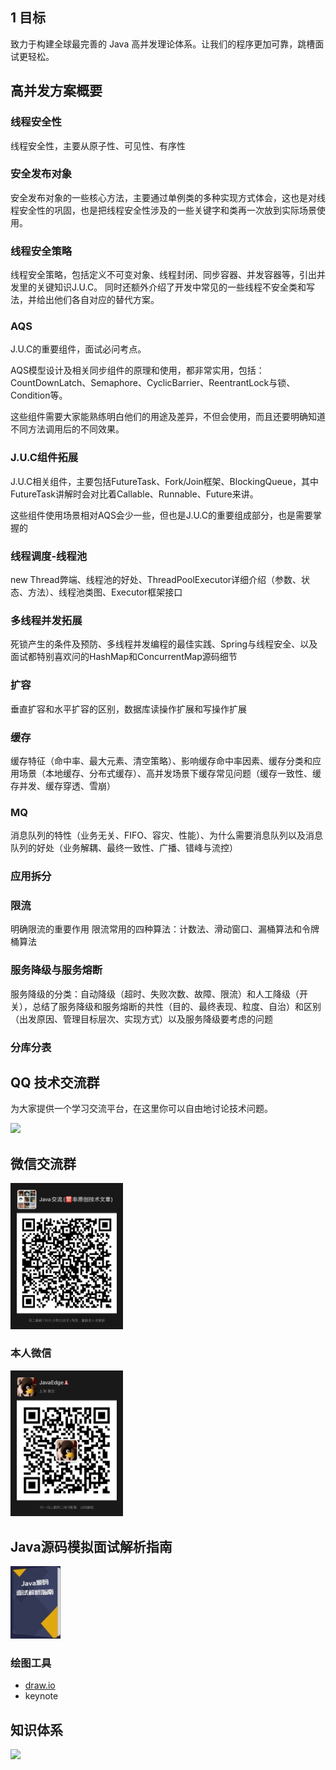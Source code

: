 ## 1 目标
致力于构建全球最完善的 Java 高并发理论体系。让我们的程序更加可靠，跳槽面试更轻松。

## 高并发方案概要

### 线程安全性
线程安全性，主要从原子性、可见性、有序性

### 安全发布对象
安全发布对象的一些核心方法，主要通过单例类的多种实现方式体会，这也是对线程安全性的巩固，也是把线程安全性涉及的一些关键字和类再一次放到实际场景使用。

### 线程安全策略
线程安全策略，包括定义不可变对象、线程封闭、同步容器、并发容器等，引出并发里的关键知识J.U.C。
同时还额外介绍了开发中常见的一些线程不安全类和写法，并给出他们各自对应的替代方案。

### AQS
J.U.C的重要组件，面试必问考点。

AQS模型设计及相关同步组件的原理和使用，都非常实用，包括：CountDownLatch、Semaphore、CyclicBarrier、ReentrantLock与锁、Condition等。

这些组件需要大家能熟练明白他们的用途及差异，不但会使用，而且还要明确知道不同方法调用后的不同效果。

### J.U.C组件拓展

J.U.C相关组件，主要包括FutureTask、Fork/Join框架、BlockingQueue，其中FutureTask讲解时会对比着Callable、Runnable、Future来讲。

这些组件使用场景相对AQS会少一些，但也是J.U.C的重要组成部分，也是需要掌握的

### 线程调度-线程池
new Thread弊端、线程池的好处、ThreadPoolExecutor详细介绍（参数、状态、方法）、线程池类图、Executor框架接口

### 多线程并发拓展
死锁产生的条件及预防、多线程并发编程的最佳实践、Spring与线程安全、以及面试都特别喜欢问的HashMap和ConcurrentMap源码细节

### 扩容
垂直扩容和水平扩容的区别，数据库读操作扩展和写操作扩展

### 缓存
缓存特征（命中率、最大元素、清空策略）、影响缓存命中率因素、缓存分类和应用场景（本地缓存、分布式缓存）、高并发场景下缓存常见问题（缓存一致性、缓存并发、缓存穿透、雪崩）

### MQ
消息队列的特性（业务无关、FIFO、容灾、性能）、为什么需要消息队列以及消息队列的好处（业务解耦、最终一致性、广播、错峰与流控）

### 应用拆分

### 限流
明确限流的重要作用
限流常用的四种算法：计数法、滑动窗口、漏桶算法和令牌桶算法

### 服务降级与服务熔断
服务降级的分类：自动降级（超时、失败次数、故障、限流）和人工降级（开关），总结了服务降级和服务熔断的共性（目的、最终表现、粒度、自治）和区别（出发原因、管理目标层次、实现方式）以及服务降级要考虑的问题

### 分库分表

## QQ 技术交流群

为大家提供一个学习交流平台，在这里你可以自由地讨论技术问题。

<img src="assets/QQ 群.JPG" width="180px">

## 微信交流群
<img src="assets/微信群.jpeg" width="180px">

### 本人微信
<img src="assets/个人微信.jpeg" width="180px">

## Java源码模拟面试解析指南

<a href="https://www.nowcoder.com/tutorial/10029/index">
    <img src="assets/牛客专刊.png" width="80px"></a>


### 绘图工具

- [draw.io](https://www.draw.io/)
- keynote
## 知识体系
![](https://uploadfiles.nowcoder.com/files/20190815/5088755_1565799768221_4685968-76a236d781f7dee7.png)
